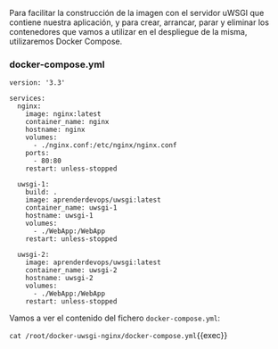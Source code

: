 Para facilitar la construcción de la imagen con el servidor uWSGI que contiene nuestra aplicación, y para crear, 
arrancar, parar y eliminar los contenedores que vamos a utilizar en el despliegue de la misma, utilizaremos Docker 
Compose.

### docker-compose.yml
```
version: '3.3'
 
services:
  nginx:
    image: nginx:latest
    container_name: nginx
    hostname: nginx
    volumes:
      - ./nginx.conf:/etc/nginx/nginx.conf
    ports:
      - 80:80
    restart: unless-stopped
 
  uwsgi-1:
    build: .
    image: aprenderdevops/uwsgi:latest
    container_name: uwsgi-1
    hostname: uwsgi-1
    volumes:
      - ./WebApp:/WebApp
    restart: unless-stopped
 
  uwsgi-2:
    image: aprenderdevops/uwsgi:latest
    container_name: uwsgi-2
    hostname: uwsgi-2
    volumes:
      - ./WebApp:/WebApp
    restart: unless-stopped
```

Vamos a ver el contenido del fichero `docker-compose.yml`:

`cat /root/docker-uwsgi-nginx/docker-compose.yml`{{exec}}